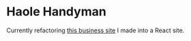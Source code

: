 # Haole Handyman
Currently refactoring [this business site](https://haolehandyman.com) I made into a React site.
